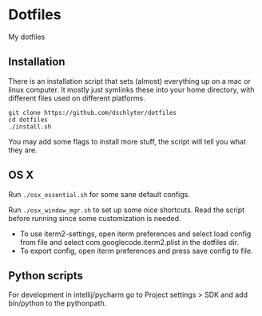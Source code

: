 Dotfiles
========

My dotfiles

Installation
------------

There is an installation script that sets (almost) everything up on a mac or linux computer. It mostly just symlinks these into your home directory, with different files used on different platforms.

    git clone https://github.com/dschlyter/dotfiles
    cd dotfiles
    ./install.sh

You may add some flags to install more stuff, the script will tell you what they are.

OS X
----

Run `./osx_essential.sh` for some sane default configs.

Run `./osx_window_mgr.sh` to set up some nice shortcuts. Read the script before running since some customization is needed.

* To use iterm2-settings, open iterm preferences and select load config from file and select com.googlecode.iterm2.plist in the dotfiles dir.
* To export config, open iterm preferences and press save config to file.

Python scripts
--------------

For development in intellij/pycharm go to Project settings > SDK and add bin/python to the pythonpath.
